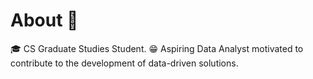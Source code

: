 # About 👋

🎓 CS Graduate Studies Student.
😁 Aspiring Data Analyst motivated to contribute to the development of data-driven solutions.
